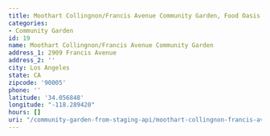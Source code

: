 ```yaml
---
title: Moothart Collingnon/Francis Avenue Community Garden, Food Oasis Los Angeles
categories:
- Community Garden
id: 19
name: Moothart Collingnon/Francis Avenue Community Garden
address_1: 2909 Francis Avenue
address_2: ''
city: Los Angeles
state: CA
zipcode: '90005'
phone: ''
latitude: '34.056848'
longitude: "-118.289420"
hours: []
uri: "/community-garden-from-staging-api/moothart-collingnon-francis-avenue/"
---
```


